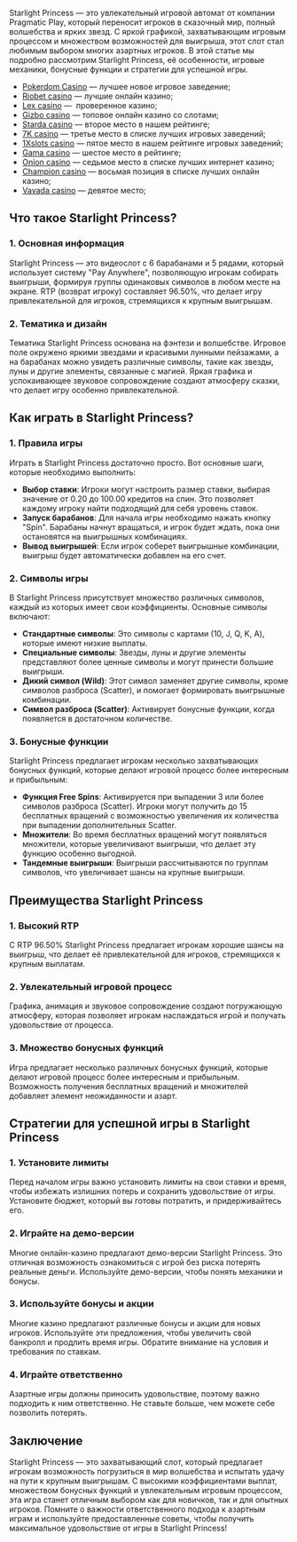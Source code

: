 Starlight Princess — это увлекательный игровой автомат от компании Pragmatic Play, который переносит игроков в сказочный мир, полный волшебства и ярких звезд. С яркой графикой, захватывающим игровым процессом и множеством возможностей для выигрыша, этот слот стал любимым выбором многих азартных игроков. В этой статье мы подробно рассмотрим Starlight Princess, её особенности, игровые механики, бонусные функции и стратегии для успешной игры.

* [Pokerdom Casino](https://brandplay.link/FwVc4f) — лучшее новое игровое заведение;
* [Riobet casino](https://brandplay.link/TnjsxFvH) — лучшие онлайн казино;
* [Lex casino](https://brandplay.link/VMqNXPFs) —  проверенное казино;
* [Gizbo casino](https://brandplay.link/rvzLrVLp) — топовое онлайн казино со слотами;
* [Starda casino](https://brandplay.link/HDcDrxLk) — второе место в нашем рейтинге;
* [7K casino](https://brandplay.link/dd46bNgD) — третье место в списке лучших игровых заведений;
* [1Xslots casino](https://brandplay.link/J2ZbqMPZ) — пятое место в нашем рейтинге игровых заведений;
* [Gama casino](https://brandplay.link/RD52jZbL) — шестое место в рейтинге;
* [Onion casino](https://brandplay.link/8LcS6Djb) — седьмое место в списке лучших интернет казино;
* [Champion casino](https://temon-gter.cfd/go/9n8?p56190p303844p3509t17502) — восьмая позиция в списке лучших онлайн казино;
* [Vavada casino](https://vavadapartner.pro/?promo=75590753-cc8b-4c4a-8d71-99b7a2293439-jud\&target=register) — девятое место;

## Что такое Starlight Princess?

### 1. Основная информация

Starlight Princess — это видеослот с 6 барабанами и 5 рядами, который использует систему "Pay Anywhere", позволяющую игрокам собирать выигрыши, формируя группы одинаковых символов в любом месте на экране. RTP (возврат игроку) составляет 96.50%, что делает игру привлекательной для игроков, стремящихся к крупным выигрышам.

### 2. Тематика и дизайн

Тематика Starlight Princess основана на фэнтези и волшебстве. Игровое поле окружено яркими звездами и красивыми лунными пейзажами, а на барабанах можно увидеть различные символы, такие как звезды, луны и другие элементы, связанные с магией. Яркая графика и успокаивающее звуковое сопровождение создают атмосферу сказки, что делает игру особенно привлекательной.

## Как играть в Starlight Princess?

### 1. Правила игры

Играть в Starlight Princess достаточно просто. Вот основные шаги, которые необходимо выполнить:

* **Выбор ставки**: Игроки могут настроить размер ставки, выбирая значение от 0.20 до 100.00 кредитов на спин. Это позволяет каждому игроку найти подходящий для себя уровень ставок.
* **Запуск барабанов**: Для начала игры необходимо нажать кнопку "Spin". Барабаны начнут вращаться, и игрок будет ждать, пока они остановятся на выигрышных комбинациях.
* **Вывод выигрышей**: Если игрок соберет выигрышные комбинации, выигрыш будет автоматически добавлен на его счет.

### 2. Символы игры

В Starlight Princess присутствует множество различных символов, каждый из которых имеет свои коэффициенты. Основные символы включают:

* **Стандартные символы**: Это символы с картами (10, J, Q, K, A), которые имеют низкие выплаты.
* **Специальные символы**: Звезды, луны и другие элементы представляют более ценные символы и могут принести большие выигрыши.
* **Дикий символ (Wild)**: Этот символ заменяет другие символы, кроме символов разброса (Scatter), и помогает формировать выигрышные комбинации.
* **Символ разброса (Scatter)**: Активирует бонусные функции, когда появляется в достаточном количестве.

### 3. Бонусные функции

Starlight Princess предлагает игрокам несколько захватывающих бонусных функций, которые делают игровой процесс более интересным и прибыльным:

* **Функция Free Spins**: Активируется при выпадении 3 или более символов разброса (Scatter). Игроки могут получить до 15 бесплатных вращений с возможностью увеличения их количества при выпадении дополнительных Scatter.
* **Множители**: Во время бесплатных вращений могут появляться множители, которые увеличивают выигрыши, что делает эту функцию особенно выгодной.
* **Тандемные выигрыши**: Выигрыши рассчитываются по группам символов, что увеличивает шансы на крупные выигрыши.

## Преимущества Starlight Princess

### 1. Высокий RTP

С RTP 96.50% Starlight Princess предлагает игрокам хорошие шансы на выигрыш, что делает её привлекательной для игроков, стремящихся к крупным выплатам.

### 2. Увлекательный игровой процесс

Графика, анимация и звуковое сопровождение создают погружающую атмосферу, которая позволяет игрокам наслаждаться игрой и получать удовольствие от процесса.

### 3. Множество бонусных функций

Игра предлагает несколько различных бонусных функций, которые делают игровой процесс более интересным и прибыльным. Возможность получения бесплатных вращений и множителей добавляет элемент неожиданности и азарт.

## Стратегии для успешной игры в Starlight Princess

### 1. Установите лимиты

Перед началом игры важно установить лимиты на свои ставки и время, чтобы избежать излишних потерь и сохранить удовольствие от игры. Установите бюджет, который вы готовы потратить, и придерживайтесь его.

### 2. Играйте на демо-версии

Многие онлайн-казино предлагают демо-версии Starlight Princess. Это отличная возможность ознакомиться с игрой без риска потерять реальные деньги. Используйте демо-версии, чтобы понять механики и бонусы.

### 3. Используйте бонусы и акции

Многие казино предлагают различные бонусы и акции для новых игроков. Используйте эти предложения, чтобы увеличить свой банкролл и продлить время игры. Обратите внимание на условия и требования по ставкам.

### 4. Играйте ответственно

Азартные игры должны приносить удовольствие, поэтому важно подходить к ним ответственно. Не ставьте больше, чем можете себе позволить потерять.

## Заключение

Starlight Princess — это захватывающий слот, который предлагает игрокам возможность погрузиться в мир волшебства и испытать удачу на пути к крупным выигрышам. С высокими коэффициентами выплат, множеством бонусных функций и увлекательным игровым процессом, эта игра станет отличным выбором как для новичков, так и для опытных игроков. Помните о важности ответственного подхода к азартным играм и используйте предоставленные советы, чтобы получить максимальное удовольствие от игры в Starlight Princess!
